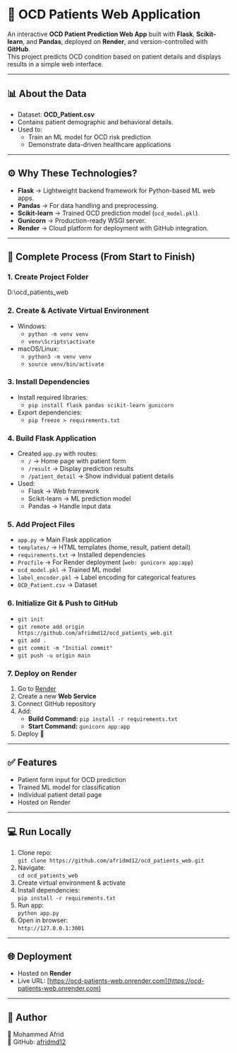 # 🧠 OCD Patients Web Application

An interactive **OCD Patient Prediction Web App** built with **Flask**, **Scikit-learn**, and **Pandas**, deployed on **Render**, and version-controlled with **GitHub**.  
This project predicts OCD condition based on patient details and displays results in a simple web interface.

---

## 📊 About the Data
- Dataset: **OCD_Patient.csv**  
- Contains patient demographic and behavioral details.  
- Used to:
  - Train an ML model for OCD risk prediction  
  - Demonstrate data-driven healthcare applications  

---

## ⚙️ Why These Technologies?
- **Flask** → Lightweight backend framework for Python-based ML web apps.  
- **Pandas** → For data handling and preprocessing.  
- **Scikit-learn** → Trained OCD prediction model (`ocd_model.pkl`).  
- **Gunicorn** → Production-ready WSGI server.  
- **Render** → Cloud platform for deployment with GitHub integration.  

---

## 🚀 Complete Process (From Start to Finish)

### 1. Create Project Folder
D:\ocd_patients_web

### 2. Create & Activate Virtual Environment
- Windows:
  - `python -m venv venv`
  - `venv\Scripts\activate`
- macOS/Linux:
  - `python3 -m venv venv`
  - `source venv/bin/activate`

### 3. Install Dependencies
- Install required libraries:
  - `pip install flask pandas scikit-learn gunicorn`
- Export dependencies:
  - `pip freeze > requirements.txt`

### 4. Build Flask Application
- Created `app.py` with routes:
  - `/` → Home page with patient form  
  - `/result` → Display prediction results  
  - `/patient_detail` → Show individual patient details  
- Used:
  - Flask → Web framework  
  - Scikit-learn → ML prediction model  
  - Pandas → Handle input data  

### 5. Add Project Files
- `app.py` → Main Flask application  
- `templates/` → HTML templates (home, result, patient detail)  
- `requirements.txt` → Installed dependencies  
- `Procfile` → For Render deployment (`web: gunicorn app:app`)  
- `ocd_model.pkl` → Trained ML model  
- `label_encoder.pkl` → Label encoding for categorical features  
- `OCD_Patient.csv` → Dataset  

### 6. Initialize Git & Push to GitHub
- `git init`  
- `git remote add origin https://github.com/afridmd12/ocd_patients_web.git`  
- `git add .`  
- `git commit -m "Initial commit"`  
- `git push -u origin main`

### 7. Deploy on Render
1. Go to [Render](https://render.com)  
2. Create a new **Web Service**  
3. Connect GitHub repository  
4. Add:
   - **Build Command:** `pip install -r requirements.txt`
   - **Start Command:** `gunicorn app:app`
5. Deploy 🚀  

---

## ✅ Features
- Patient form input for OCD prediction  
- Trained ML model for classification  
- Individual patient detail page  
- Hosted on Render  

---

## 💻 Run Locally
1. Clone repo:  
   `git clone https://github.com/afridmd12/ocd_patients_web.git`
2. Navigate:  
   `cd ocd_patients_web`
3. Create virtual environment & activate  
4. Install dependencies:  
   `pip install -r requirements.txt`
5. Run app:  
   `python app.py`
6. Open in browser:  
   `http://127.0.0.1:3001`

---

## 🌐 Deployment
- Hosted on **Render**  
- Live URL: [https://ocd-patients-web.onrender.com](https://ocd-patients-web.onrender.com)

---

## 📝 Author
👤 Mohammed Afrid  
📌 GitHub: [afridmd12](https://github.com/afridmd12/ocd_patients_web.git)  
